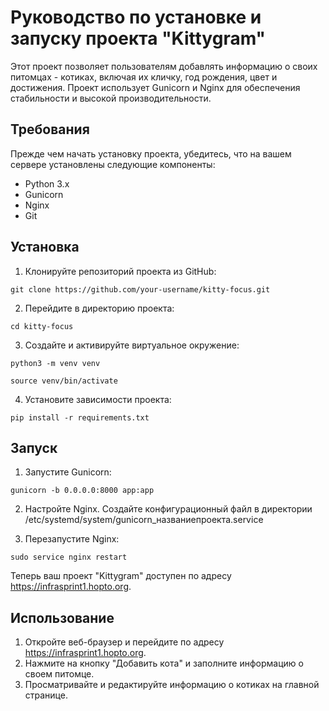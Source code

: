 # Руководство по установке и запуску проекта "Kittygram"
Этот проект позволяет пользователям добавлять информацию о своих питомцах - котиках, включая их кличку, год рождения, цвет и достижения. Проект использует Gunicorn и Nginx для обеспечения стабильности и высокой производительности.

## Требования
Прежде чем начать установку проекта, убедитесь, что на вашем сервере установлены следующие компоненты:

- Python 3.x
- Gunicorn
- Nginx
- Git

## Установка
1. Клонируйте репозиторий проекта из GitHub:
```
git clone https://github.com/your-username/kitty-focus.git
```
2. Перейдите в директорию проекта:
```
cd kitty-focus
```
3. Создайте и активируйте виртуальное окружение:
```
python3 -m venv venv
```
```
source venv/bin/activate
```
4. Установите зависимости проекта:
```
pip install -r requirements.txt
```

## Запуск
1. Запустите Gunicorn:
```
gunicorn -b 0.0.0.0:8000 app:app
```
2. Настройте Nginx. Создайте конфигурационный файл в директории /etc/systemd/system/gunicorn_названиепроекта.service

3. Перезапустите Nginx:
```
sudo service nginx restart
```
Теперь ваш проект "Kittygram" доступен по адресу https://infrasprint1.hopto.org.

## Использование
1. Откройте веб-браузер и перейдите по адресу https://infrasprint1.hopto.org.
2. Нажмите на кнопку "Добавить кота" и заполните информацию о своем питомце.
3. Просматривайте и редактируйте информацию о котиках на главной странице.
